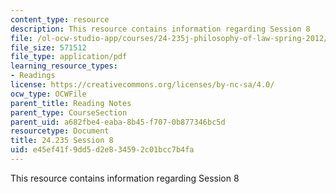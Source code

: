 ```yaml
---
content_type: resource
description: This resource contains information regarding Session 8
file: /ol-ocw-studio-app/courses/24-235j-philosophy-of-law-spring-2012/e45ef41f9dd5d2e834592c01bcc7b4fa_MIT24_235JS12_Session8.pdf
file_size: 571512
file_type: application/pdf
learning_resource_types:
- Readings
license: https://creativecommons.org/licenses/by-nc-sa/4.0/
ocw_type: OCWFile
parent_title: Reading Notes
parent_type: CourseSection
parent_uid: a682fbe4-eaba-8b45-f707-0b877346bc5d
resourcetype: Document
title: 24.235 Session 8
uid: e45ef41f-9dd5-d2e8-3459-2c01bcc7b4fa
---
```

This resource contains information regarding Session 8